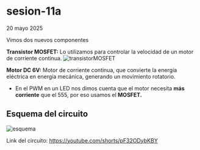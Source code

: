 # sesion-11a

20 mayo 2025

Vimos dos nuevos componentes

**Transistor MOSFET:** Lo utilizamos para controlar la velocidad de un motor de corriente continua.
![transistorMOSFET](https://github.com/isabellagutierrezm/dis8644-2025-1/blob/main/09-isabellagutierrezm/sesion-11a/archivos/transistorMOSFET.jpeg)

**Motor DC 6V:** Motor de corriente continua, que convierte la energía eléctrica en energía mecánica, generando un movimiento rotatorio.

- En el PWM en un LED nos dimos cuenta que el motor necesita **más corriente** que el 555, por eso usamos el **MOSFET.**
  
## Esquema del circuito

![esquema](https://github.com/isabellagutierrezm/dis8644-2025-1/blob/main/09-isabellagutierrezm/sesion-11a/archivos/esquema.jpeg)

 Link del circuito: <https://youtube.com/shorts/pF32ODybKBY>
